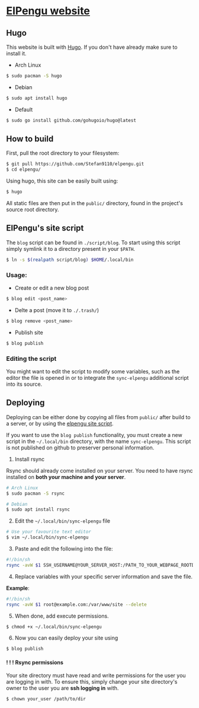 # [ElPengu website](https://elpengu.com)

## Hugo
This website is built with [Hugo](https://gohugo.io/). If you don't have
already make sure to install it.
* Arch Linux
```sh
$ sudo pacman -S hugo
```
* Debian
```sh
$ sudo apt install hugo
```
* Default
```sh
$ sudo go install github.com/gohugoio/hugo@latest
```

## How to build
First, pull the root directory to your filesystem:
```sh
$ git pull https://github.com/Stefan9110/elpengu.git
$ cd elpengu/
```
Using hugo, this site can be easily built using:
```sh
$ hugo
```

All static files are then put in the `public/` directory, found in the
project's source root directory.

## ElPengu's site script
The `blog` script can be found in `./script/blog`. To start using this script
simply symlink it to a directory present in your `$PATH`.
```sh
$ ln -s $(realpath script/blog) $HOME/.local/bin
```

### Usage:
* Create or edit a new blog post
```sh
$ blog edit <post_name>
```
* Delte a post (move it to `./.trash/`)
```sh
$ blog remove <post_name>
```
* Publish site
```sh
$ blog publish
```

### Editing the script
You might want to edit the script to modify some variables, such as the editor
the file is opened in or to integrate the `sync-elpengu` additional script into
its source.

## Deploying
Deploying can be either done by copying all files from `public/` after build to
a server, or by using the [elpengu site script](#elpengu’s-site-script).

If you want to use the `blog publish` functionality, you must create a new
script in the `~/.local/bin` directory, with the name `sync-elpengu`. This
script is not published on github to preserver personal information.

1. Install rsync

Rsync should already come installed on your server. You need to have rsync
installed on **both your machine and your server**.

```sh
# Arch Linux
$ sudo pacman -S rsync
```

```sh
# Debian
$ sudo apt install rsync
```

2. Edit the `~/.local/bin/sync-elpengu` file
```sh
# Use your favourite text editor
$ vim ~/.local/bin/sync-elpengu
```
3. Paste and edit the following into the file:
```sh
#!/bin/sh
rsync -avW $1 SSH_USERNAME@YOUR_SERVER_HOST:/PATH_TO_YOUR_WEBPAGE_ROOTDIR --delete
```
4. Replace variables with your specific server information and save the file.

**Example**:
```sh
#!/bin/sh
rsync -avW $1 root@example.com:/var/www/site --delete
```

5. When done, add execute permissions.
```sh
$ chmod +x ~/.local/bin/sync-elpengu
```

6. Now you can easily deploy your site using
```sh
$ blog publish
```

#### ! ! ! Rsync permissions
Your site directory must have read and write permissions for the user you are logging in with. To ensure this, simply change your site directory's owner to the user you are **ssh logging in** with.

```sh
$ chown your_user /path/to/dir
```
